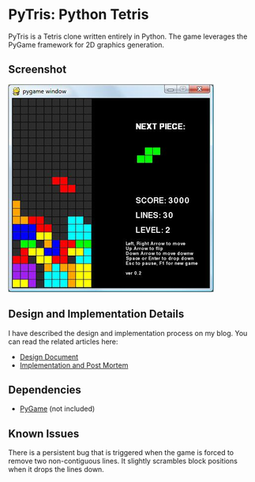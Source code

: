 PyTris: Python Tetris
===

PyTris is a Tetris clone written entirely in Python. The game leverages the PyGame framework for 2D graphics generation.

Screenshot
---

![PyTris Screenshot](https://github.com/maciakl/Pytris/blob/master/screenshot.jpg)

Design and Implementation Details
---

I have described the design and implementation process on my blog. You can read the related articles here:

  - [Design Document](http://www.terminally-incoherent.com/blog/2007/10/20/designing-a-tetris-clone-part-1/)
  - [Implementation and Post Mortem](http://www.terminally-incoherent.com/blog/2010/06/24/designing-a-tetris-clone-part-2/)

Dependencies
---

  - [PyGame](http://pygame.org/) (not included)


Known Issues
---

There is a persistent bug that is triggered when the game is forced to remove two non-contiguous lines. It slightly scrambles block positions when it drops the lines down.
